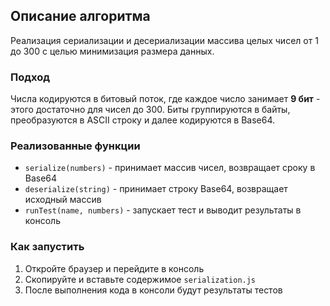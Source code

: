 ## Описание алгоритма

Реализация сериализации и десериализации массива целых чисел от 1 до 300 с целью минимизация размера данных.

### Подход

Числа кодируются в битовый поток, где каждое число занимает **9 бит** - этого достаточно для чисел до 300.
Биты группируются в байты, преобразуются в ASCII строку и далее кодируются в Base64.

### Реализованные функции

- `serialize(numbers)` - принимает массив чисел, возвращает сроку в Base64
- `deserialize(string)` - принимает строку Base64, возвращает исходный массив
- `runTest(name, numbers)` - запускает тест и выводит результаты в консоль

### Как запустить

1. Откройте браузер и перейдите в консоль
2. Скопируйте и вставьте содержимое `serialization.js`
3. После выполнения кода в консоли будут результаты тестов
